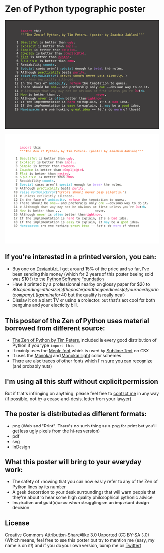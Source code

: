 # Zen of Python typographic poster

<kbd><a href="/zen.png"><img alt="The poster you need now!" src="/zen_web.png" /></a></kbd>

<kbd><a href="/light/zen-light.png"><img alt="The poster you need now! (light)" src="/light/zen-light-web.png" /></a></kbd>

## If you're interested in a printed version, you can:

 - Buy one on [DeviantArt](http://ewjoachim.deviantart.com/art/Zen-of-Python-Poster-397139195). I get around 15% of the price and so far, I've been sending this money (which for 2 years of this poster beeing sold was $10 !) to the [Python Software Foundation](https://www.python.org/psf/)
 - Have it printed by a professionnal nearby on glossy paper for $20 to $80 depending on the size (of the poster) and the greediness (of your nearby print company). (I got mine for ~$40 but the quality is really neat)
 - Display it on a giant TV or using a projector, but that's not cool for both penguins and your elecricity bill.

## This poster of the Zen of Python uses material borrowed from different source:

 - [The Zen of Python by Tim Peters](https://www.python.org/dev/peps/pep-0020/), included in every good distribution of Python if you type ``import this``
 - It mainly uses the [Menlo font](https://en.wikipedia.org/wiki/Menlo_(typeface)) which is used by [Sublime Text](http://www.sublimetext.com/) on OSX
 - It uses the [Monokai](http://www.monokai.nl/blog/2006/07/15/textmate-color-theme/) and [Monokai Light](https://github.com/anoff/hyper-monokai-light/blob/9b0bd528805e5561395bab4e0c7935d3e8756b5b/index.js) color schemes
 - There are also traces of other fonts which I'm sure you can recognize (and probably nuts)

## I'm using all this stuff without explicit permission

 But if that's infringing on anything, please feel free to [contact me](https://twitter.com/Ewjoachim) in any way (if possible, not by a cease-and-desist letter from your lawyer)

## The poster is distributed as different formats:

 - png (Web and "Print". There's no such thing as a png for print but you'll get less ugly pixels from the hi-res version)
 - pdf
 - svg
 - InDesign

## What this poster will bring to your everyday work:

 - The safety of knowing that you can now easily refer to any of the Zen of Python lines by its number
 - A geek decoration to your desk surroundings that will warn people that they're about to hear some high quality philosophical pythonic advice
 - Inspiration and guid(o)ance when struggling on an important design decision

## License

Creative Commons Attribution-ShareAlike 3.0 Unported (CC BY-SA 3.0) (Which means, feel free to use this poster but try to mention me (easy, my name is on it!) and if you do your own version, bump me on [Twitter](https://twitter.com/Ewjoachim))
